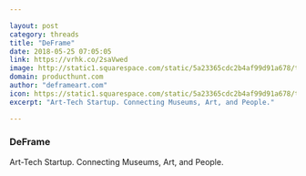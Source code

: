 ```yaml
---

layout: post
category: threads
title: "DeFrame"
date: 2018-05-25 07:05:05
link: https://vrhk.co/2saVwed
image: http://static1.squarespace.com/static/5a23365cdc2b4af99d91a678/t/5a529df9419202e32446e51f/1515363835005/Logo+Social.jpg?format=1000w
domain: producthunt.com
author: "deframeart.com"
icon: https://static1.squarespace.com/static/5a23365cdc2b4af99d91a678/t/5a5163b571c10b6703b127c3/favicon.ico
excerpt: "Art-Tech Startup. Connecting Museums, Art, and People."

---
```


### DeFrame

Art-Tech Startup. Connecting Museums, Art, and People.